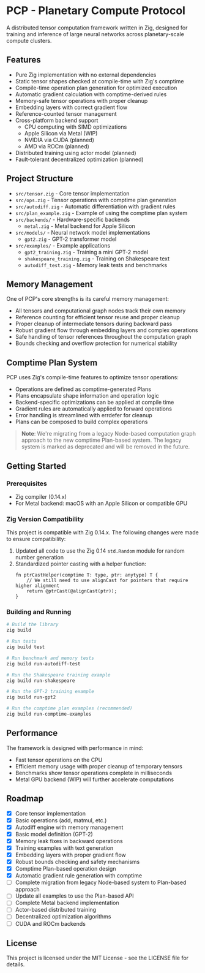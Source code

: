 # PCP - Planetary Compute Protocol

A distributed tensor computation framework written in Zig, designed for training and inference of large neural networks across planetary-scale compute clusters.

## Features

- Pure Zig implementation with no external dependencies
- Static tensor shapes checked at compile-time with Zig's comptime
- Compile-time operation plan generation for optimized execution
- Automatic gradient calculation with comptime-derived rules
- Memory-safe tensor operations with proper cleanup
- Embedding layers with correct gradient flow
- Reference-counted tensor management
- Cross-platform backend support
  - CPU computing with SIMD optimizations
  - Apple Silicon via Metal (WIP)
  - NVIDIA via CUDA (planned)
  - AMD via ROCm (planned)
- Distributed training using actor model (planned)
- Fault-tolerant decentralized optimization (planned)

## Project Structure

- `src/tensor.zig` - Core tensor implementation
- `src/ops.zig` - Tensor operations with comptime plan generation
- `src/autodiff.zig` - Automatic differentiation with gradient rules
- `src/plan_example.zig` - Example of using the comptime plan system
- `src/backends/` - Hardware-specific backends
  - `metal.zig` - Metal backend for Apple Silicon
- `src/models/` - Neural network model implementations
  - `gpt2.zig` - GPT-2 transformer model
- `src/examples/` - Example applications
  - `gpt2_training.zig` - Training a mini GPT-2 model
  - `shakespeare_training.zig` - Training on Shakespeare text
  - `autodiff_test.zig` - Memory leak tests and benchmarks

## Memory Management

One of PCP's core strengths is its careful memory management:

- All tensors and computational graph nodes track their own memory
- Reference counting for efficient tensor reuse and proper cleanup
- Proper cleanup of intermediate tensors during backward pass
- Robust gradient flow through embedding layers and complex operations
- Safe handling of tensor references throughout the computation graph
- Bounds checking and overflow protection for numerical stability

## Comptime Plan System

PCP uses Zig's compile-time features to optimize tensor operations:

- Operations are defined as comptime-generated Plans
- Plans encapsulate shape information and operation logic
- Backend-specific optimizations can be applied at compile time
- Gradient rules are automatically applied to forward operations
- Error handling is streamlined with errdefer for cleanup
- Plans can be composed to build complex operations

> **Note**: We're migrating from a legacy Node-based computation graph approach to the new comptime Plan-based system. The legacy system is marked as deprecated and will be removed in the future.

## Getting Started

### Prerequisites

- Zig compiler (0.14.x)
- For Metal backend: macOS with an Apple Silicon or compatible GPU

### Zig Version Compatibility

This project is compatible with Zig 0.14.x. The following changes were made to ensure compatibility:

1. Updated all code to use the Zig 0.14 `std.Random` module for random number generation
2. Standardized pointer casting with a helper function:
   ```zig
   fn ptrCastHelper(comptime T: type, ptr: anytype) T {
       // We still need to use alignCast for pointers that require higher alignment
       return @ptrCast(@alignCast(ptr));
   }
   ```

### Building and Running

```bash
# Build the library
zig build

# Run tests
zig build test

# Run benchmark and memory tests
zig build run-autodiff-test

# Run the Shakespeare training example
zig build run-shakespeare

# Run the GPT-2 training example
zig build run-gpt2

# Run the comptime plan examples (recommended)
zig build run-comptime-examples
```

## Performance

The framework is designed with performance in mind:

- Fast tensor operations on the CPU
- Efficient memory usage with proper cleanup of temporary tensors
- Benchmarks show tensor operations complete in milliseconds
- Metal GPU backend (WIP) will further accelerate computations

## Roadmap

- [x] Core tensor implementation
- [x] Basic operations (add, matmul, etc.)
- [x] Autodiff engine with memory management
- [x] Basic model definition (GPT-2)
- [x] Memory leak fixes in backward operations
- [x] Training examples with text generation
- [x] Embedding layers with proper gradient flow
- [x] Robust bounds checking and safety mechanisms
- [x] Comptime Plan-based operation design
- [x] Automatic gradient rule generation with comptime
- [ ] Complete migration from legacy Node-based system to Plan-based approach
- [ ] Update all examples to use the Plan-based API
- [ ] Complete Metal backend implementation
- [ ] Actor-based distributed training
- [ ] Decentralized optimization algorithms
- [ ] CUDA and ROCm backends

## License

This project is licensed under the MIT License - see the LICENSE file for details.